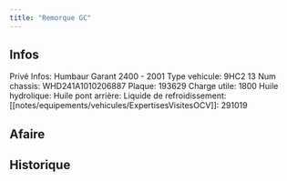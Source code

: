 ```yaml
---
title: "Remorque GC"
---
```


## Infos
Privé
Infos: Humbaur Garant 2400 - 2001
Type vehicule: 9HC2 13
Num chassis: WHD241A1010206887
Plaque: 193629
Charge utile: 1800
Huile hydrolique:
Huile pont arrière:
Liquide de refroidissement:
[[notes/equipements/vehicules/ExpertisesVisitesOCV]]: 291019

## Afaire 

## Historique

